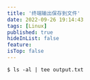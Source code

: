 ```yaml
---
title: '终端输出保存到文件'
date: 2022-09-26 19:14:43
tags: [Linux]
published: true
hideInList: false
feature: 
isTop: false
---
```


```shell
$ ls -al | tee output.txt
```
